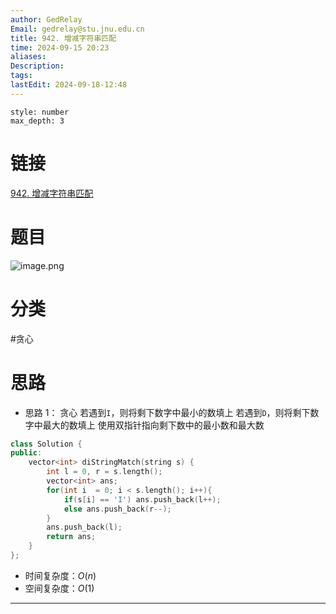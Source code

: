 ```yaml
---
author: GedRelay
Email: gedrelay@stu.jnu.edu.cn
title: 942. 增减字符串匹配
time: 2024-09-15 20:23
aliases: 
Description: 
tags: 
lastEdit: 2024-09-18-12:48
---
```


```toc
style: number
max_depth: 3
```

# 链接
[942. 增减字符串匹配](https://leetcode.cn/problems/di-string-match/) 

# 题目
![image.png](https://ged-pic-bed.oss-cn-guangzhou.aliyuncs.com/img/202409152024040.png)


# 分类
#贪心 

# 思路
- 思路 1：
贪心
若遇到`I`，则将剩下数字中最小的数填上
若遇到`D`，则将剩下数字中最大的数填上
使用双指针指向剩下数中的最小数和最大数


```cpp
class Solution {
public:
    vector<int> diStringMatch(string s) {
        int l = 0, r = s.length();
        vector<int> ans;
        for(int i  = 0; i < s.length(); i++){
            if(s[i] == 'I') ans.push_back(l++);
            else ans.push_back(r--);
        }
        ans.push_back(l);
        return ans;
    }
};
```


- 时间复杂度：${O\left( n \right)  }$ 
- 空间复杂度：${O\left( 1 \right)  }$ 


---

